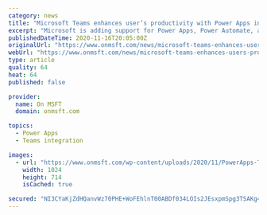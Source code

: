 ```yaml
---
category: news
title: "Microsoft Teams enhances user’s productivity with Power Apps integration and more"
excerpt: "Microsoft is adding support for Power Apps, Power Automate, and Power Virtual Agents apps for its Microsoft Teams communication platform."
publishedDateTime: 2020-11-16T20:05:00Z
originalUrl: "https://www.onmsft.com/news/microsoft-teams-enhances-users-productivity-with-power-apps-integration-and-more"
webUrl: "https://www.onmsft.com/news/microsoft-teams-enhances-users-productivity-with-power-apps-integration-and-more"
type: article
quality: 64
heat: 64
published: false

provider:
  name: On MSFT
  domain: onmsft.com

topics:
  - Power Apps
  - Teams integration

images:
  - url: "https://www.onmsft.com/wp-content/uploads/2020/11/PowerApps-Teams-cropped.png"
    width: 1024
    height: 714
    isCached: true

secured: "NI3CYaKjZdHQanvWz70PHE+WoFEhlnT00ABDf034LOIs2JEsxpmSpg3TSAKg4hyVSB8+ApYnfWHmCdikwmxlAhO6FYzlyJAsoGLYaVxFzKqCkLQWNtintt4UaTYa+h24QILxSot8S5X0FPxl0XfRSKXI6pawSkBI7Vl1+soXf8P0zTv/rOKVMZeQeFm2vrH7wPOl3T/pAPAjBKeLWuafjLHPMU1NazIsUa7RWcRNjQIN2FUHiF3eXFUR1HylQj/3SgCA8dGUXoeTKnSlXT6NtDec1kYXBsxJhoDO5r26hHb3qhDCtVGYlL5YpfzBR33KeQHKg3zn8KT0xMPLFJRGR0ekxKNqyjcJTsR+LsuLqLc=;jYvaPDuf82t4ey657TpCBg=="
---
```


